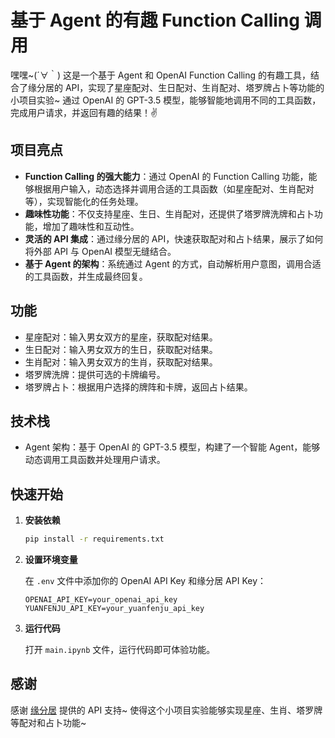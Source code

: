 # 基于 Agent 的有趣 Function Calling 调用
嘿嘿~(´∀｀) 这是一个基于 Agent 和 OpenAI Function Calling 的有趣工具，结合了缘分居的 API，实现了星座配对、生日配对、生肖配对、塔罗牌占卜等功能的小项目实验~ 通过 OpenAI 的 GPT-3.5 模型，能够智能地调用不同的工具函数，完成用户请求，并返回有趣的结果！✌️

## 项目亮点
- **Function Calling 的强大能力**：通过 OpenAI 的 Function Calling 功能，能够根据用户输入，动态选择并调用合适的工具函数（如星座配对、生肖配对等），实现智能化的任务处理。
- **趣味性功能**：不仅支持星座、生日、生肖配对，还提供了塔罗牌洗牌和占卜功能，增加了趣味性和互动性。
- **灵活的 API 集成**：通过缘分居的 API，快速获取配对和占卜结果，展示了如何将外部 API 与 OpenAI 模型无缝结合。
- **基于 Agent 的架构**：系统通过 Agent 的方式，自动解析用户意图，调用合适的工具函数，并生成最终回复。

## 功能
- 星座配对：输入男女双方的星座，获取配对结果。
- 生日配对：输入男女双方的生日，获取配对结果。
- 生肖配对：输入男女双方的生肖，获取配对结果。
- 塔罗牌洗牌：提供可选的卡牌编号。
- 塔罗牌占卜：根据用户选择的牌阵和卡牌，返回占卜结果。

## 技术栈
- Agent 架构：基于 OpenAI 的 GPT-3.5 模型，构建了一个智能 Agent，能够动态调用工具函数并处理用户请求。

## 快速开始
1. **安装依赖**
   ```bash
   pip install -r requirements.txt
   ```

2. **设置环境变量**

   在 `.env` 文件中添加你的 OpenAI API Key 和缘分居 API Key：
   ```
   OPENAI_API_KEY=your_openai_api_key
   YUANFENJU_API_KEY=your_yuanfenju_api_key
   ```
4. **运行代码**

   打开 `main.ipynb` 文件，运行代码即可体验功能。


## 感谢
感谢 [缘分居](https://yuanfenju.com/) 提供的 API 支持~ 使得这个小项目实验能够实现星座、生肖、塔罗牌等配对和占卜功能~ 
